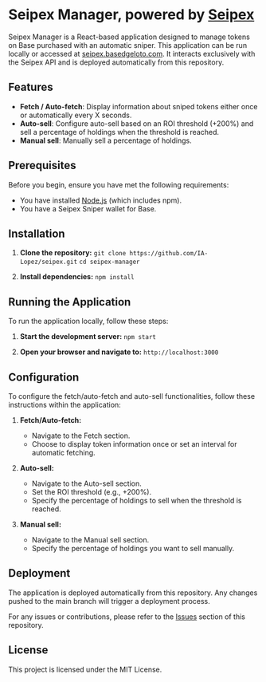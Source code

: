 # Seipex Manager, powered by [Seipex](https://www.seipex.fi/)

Seipex Manager is a React-based application designed to manage tokens on Base purchased with an automatic sniper.
This application can be run locally or accessed at [seipex.basedgeloto.com](https://seipex.basedgeloto.com).
It interacts exclusively with the Seipex API and is deployed automatically from this repository.

## Features

- **Fetch / Auto-fetch**: Display information about sniped tokens either once or automatically every X seconds.
- **Auto-sell**: Configure auto-sell based on an ROI threshold (+200%) and sell a percentage of holdings when the threshold is reached.
- **Manual sell**: Manually sell a percentage of holdings.

## Prerequisites

Before you begin, ensure you have met the following requirements:
- You have installed [Node.js](https://nodejs.org/) (which includes npm).
- You have a Seipex Sniper wallet for Base.

## Installation

1. **Clone the repository:**
   `git clone https://github.com/IA-Lopez/seipex.git`
   `cd seipex-manager`

2. **Install dependencies:**
   `npm install`

## Running the Application

To run the application locally, follow these steps:

1. **Start the development server:**
   `npm start`

2. **Open your browser and navigate to:**
   `http://localhost:3000`

## Configuration

To configure the fetch/auto-fetch and auto-sell functionalities, follow these instructions within the application:

1. **Fetch/Auto-fetch:**
   - Navigate to the Fetch section.
   - Choose to display token information once or set an interval for automatic fetching.

2. **Auto-sell:**
   - Navigate to the Auto-sell section.
   - Set the ROI threshold (e.g., +200%).
   - Specify the percentage of holdings to sell when the threshold is reached.

3. **Manual sell:**
   - Navigate to the Manual sell section.
   - Specify the percentage of holdings you want to sell manually.

## Deployment

The application is deployed automatically from this repository. Any changes pushed to the main branch will trigger a deployment process.

For any issues or contributions, please refer to the [Issues](https://github.com/IA-Lopez/seipex/issues) section of this repository.

## License

This project is licensed under the MIT License.
